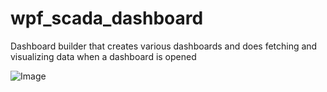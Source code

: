# wpf_scada_dashboard
Dashboard builder that creates various dashboards and does fetching and visualizing data when a dashboard is opened

![Image](https://github.com/nagasudhirpulla/wpf_scada_dashboard/raw/1.data_strct_creation/img/arch.png)